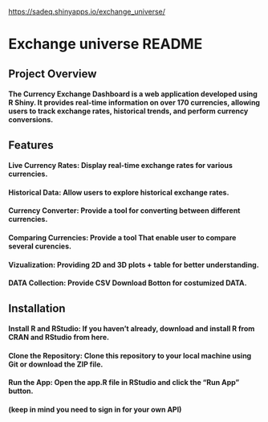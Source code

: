 https://sadeq.shinyapps.io/exchange_universe/

# Exchange universe README

## Project Overview

#### The Currency Exchange Dashboard is a web application developed using R Shiny. It provides real-time information on over 170 currencies, allowing users to track exchange rates, historical trends, and perform currency conversions.

## Features

#### Live Currency Rates: Display real-time exchange rates for various currencies.
#### Historical Data: Allow users to explore historical exchange rates.
#### Currency Converter: Provide a tool for converting between different currencies.
#### Comparing Currencies: Provide a tool That enable user to compare several curencies.
#### Vizualization: Providing 2D and 3D plots + table for better understanding.
#### DATA Collection: Provide CSV Download Botton for costumized DATA.

## Installation

#### Install R and RStudio: If you haven’t already, download and install R from CRAN and RStudio from here.
#### Clone the Repository: Clone this repository to your local machine using Git or download the ZIP file.
#### Run the App: Open the app.R file in RStudio and click the “Run App” button.
#### (keep in mind you need to sign in for your own API)
